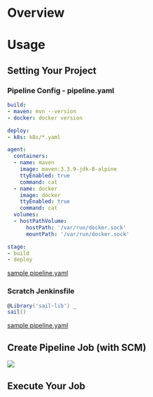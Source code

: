 # Overview

# Usage


## Setting Your Project
### Pipeline Config - pipeline.yaml
```yaml
build:
- maven: mvn --version
- docker: docker version

deploy:
- k8s: k8s/*.yaml

agent:
  containers:
  - name: maven
    image: maven:3.3.9-jdk-8-alpine
    ttyEnabled: true
    command: cat
  - name: docker
    image: docker
    ttyEnabled: true
    command: cat
  volumes:
  - hostPathVolume:
      hostPath: '/var/run/docker.sock'
      mountPath: '/var/run/docker.sock'

stage:
- build
- deploy
```
[sample pipeline.yaml](https://github.com/yanghoon/jenkinsfile-test/blob/master/pipeline.yaml)

### Scratch Jenkinsfile
```groovy
@Library('sail-lib') _
sail()
```
[sample pipeline.yaml](https://github.com/yanghoon/jenkinsfile-test/blob/master/Jenkinsfile)

## Create Pipeline Job (with SCM)
![](https://user-images.githubusercontent.com/21324361/39913559-40b52ed2-553d-11e8-85a1-fd6e7ed4a4cd.png)


## Execute Your Job
